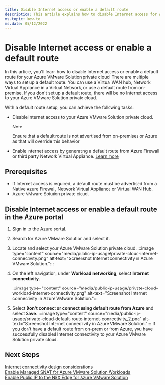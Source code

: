 ```yaml
---
title: Disable Internet access or enable a default route
description: This article explains how to disable Internet access for Azure VMware Solution and enable default route for Azure VMware Solution.
ms.topic: how-to
ms.date: 05/12/2022
---
```

# Disable Internet access or enable a default route 
In this article, you'll learn how to disable Internet access or enable a default route for your Azure VMware Solution private cloud. There are multiple ways to set up a default route. You can use a Virtual WAN hub, Network Virtual Appliance in a Virtual Network, or use a default route from on-premise. If you don't set up a default route, there will be no Internet access to your Azure VMware Solution private cloud. 

With a default route setup, you can achieve the following tasks:
- Disable Internet access to your Azure VMware Solution private cloud. 

  > [!Note]
  > Ensure that a default route is not advertised from on-premises or Azure as that will override this behavior
 
- Enable Internet access by generating a default route from Azure Firewall or third party Network Virtual Appliance. [Learn more](https://docs.microsoft.com/en-us/azure/cloud-adoption-framework/scenarios/azure-vmware/eslz-network-topology-connectivity)
## Prerequisites      
- If Internet access is required, a default route must be advertised from a Native Azure Firewall, Network Virtual Appliance or Virtual WAN Hub. 
- Azure VMware Solution private cloud.
## Disable Internet access or enable a default route in the Azure portal
1. Sign in to the Azure portal.
1. Search for Azure VMware Solution and select it.
1. Locate and select your Azure VMware Solution private cloud. 
  :::image type="content" source="media/public-ip-usage/private-cloud-internet-connectivity.png" alt-text="Screenshot Internet connectivity in Azure VMware Solution.":::
1. On the left navigation, under **Workload networking**, select **Internet connectivity**.

   :::image type="content" source="media/public-ip-usage/private-cloud-workload-internet-connectivity.png" alt-text="Screenshot Internet connectivity in Azure VMware Solution.":::
1. Select **Don't connect or connect using default route from Azure** and select **Save**.
   :::image type="content" source="media/public-ip-usage/private-cloud-default-route-internet-connectivity_2.png" alt-text="Screenshot Internet connectivity in Azure VMware Solution.":::
If you don't have a default route from on-prem or from Azure, you have successfully disabled Internet connectivity to your Azure VMware Solution private cloud. 

## Next Steps 

[Internet connectivity design considerations](concepts-design-avs-public-internet-access.md)<br>
[Enable Managed SNAT for Azure VMware Solution Workloads](enable-managed-snat-for-avs-workloads.md)<br>
[Enable Public IP to the NSX Edge for Azure VMware Solution](enable-public-ip-to-the-nsx-edge.md)<br>
